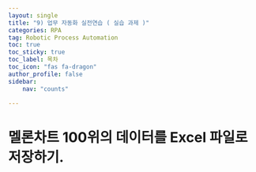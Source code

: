 ```yaml
---
layout: single
title: "9) 업무 자동화 실전연습 ( 실습 과제 )"
categories: RPA
tag: Robotic Process Automation
toc: true
toc_sticky: true
toc_label: 목차
toc_icon: "fas fa-dragon"
author_profile: false
sidebar:
    nav: "counts"

---
```


# 멜론차트 100위의 데이터를 Excel 파일로 저장하기.
